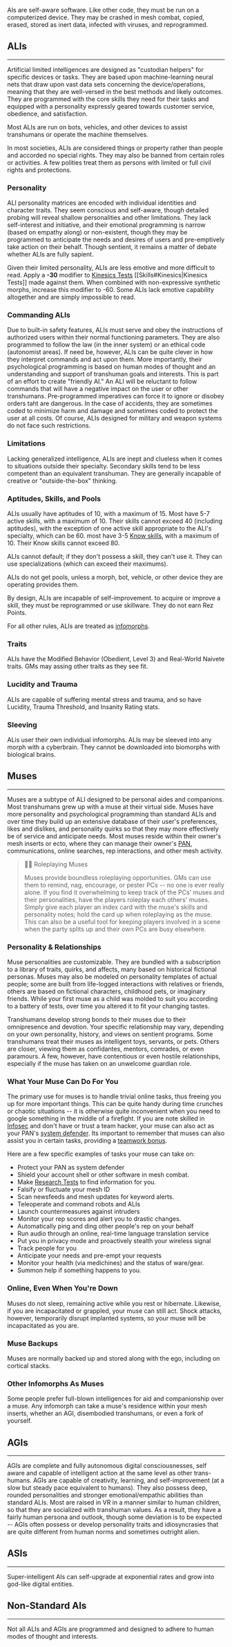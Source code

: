 AIs are self-aware software.  Like other code, they must be run on a computerized device.  They may be crashed in mesh combat, copied, erased, stored as inert data, infected with viruses, and reprogrammed.

## ALIs
---
Artificial limited intelligences are designed as "custodian helpers" for specific devices or tasks.  They are based upon machine-learning neural nets that draw upon vast data sets concerning the device/operations, meaning that they are well-versed in the best methods and likely outcomes.  They are programmed with the core skills they need for their tasks and equipped with a personality expressly geared towards customer service, obedience, and satisfaction.

Most ALIs are run on bots, vehicles, and other devices to assist transhumans or operate the machine themselves.

In most societies, ALIs are considered things or property rather than people and accorded no special rights.  They may also be banned from certain roles or activities.  A few polities treat them as persons with limited or full civil rights and protections.

### Personality
ALI personality matrices are encoded with individual identities and character traits.  They seem conscious and self-aware, though detailed probing will reveal shallow personalities and other limitations.  They lack self-interest and initiative, and their emotional programming is narrow (based on empathy along) or non-existent, though they may be programmed to anticipate the needs and desires of users and pre-emptively take action on their behalf.  Though sentient, it remains a matter of debate whether ALIs are fully sapient.

Given their limited personality, ALIs are less emotive and more difficult to read.  Apply a **-30** modifier to [Kinesics Tests](../Skills.md#kinesics) [[Skills#Kinesics|Kinesics Tests]] made against them.  When combined with non-expressive synthetic morphs, increase this modifier to -60.  Some ALIs lack emotive capability altogether and are simply impossible to read.

### Commanding ALIs
Due to built-in safety features, ALIs must serve and obey the instructions of authorized users within their normal functioning parameters.  They are also programmed to follow the law (in the inner system) or an ethical code (autonomist areas).  If need be, however, ALIs can be quite clever in how they interpret commands and act upon them.  More importantly, their psychological programming is based on human modes of thought and an understanding and support of transhuman goals and interests.  This is part of an effort to create "friendly AI."  An ALI will be reluctant to follow commands that will have a negative impact on the user or other transhumans.  Pre-programmed imperatives can force it to ignore or disobey orders taht are dangerous.  In the case of accidents, they are sometimes coded to minimize harm and damage and sometimes coded to protect the user at all costs.  Of course, ALIs designed for military and weapon systems do not face such restrictions.

### Limitations
Lacking generalized intelligence, ALIs are inept and clueless when it comes to situations outside their specialty.  Secondary skills tend to be less competent than an equivalent transhuman.  They are generally incapable of creative or "outside-the-box" thinking.

### Aptitudes, Skills, and Pools
ALIs usually have aptitudes of 10, with a maximum of 15.  Most have 5-7 active skills, with a maximum of 10.  Their skills cannot exceed 40 (including aptitudes), with the exception of one active skill appropriate to the ALI's specialty, which can be 60.  most have 3-5 [Know skills](../Skills.md#know-skills), with a maximum of 10.  Their Know skills cannot exceed 80.

ALIs cannot default; if they don't possess a skill, they can't use it.  They can use specializations (which can exceed their maximums).

ALIs do not get pools, unless a morph, bot, vehicle, or other device they are operating provides them.

By design, ALIs are incapable of self-improvement.  to acquire or improve a skill, they must be reprogrammed or use skillware.  They do not earn Rez Points.

For all other rules, ALIs are treated as [infomorphs](Infomorphs.md).

### Traits
ALIs have the Modified Behavior (Obedient, Level 3) and Real-World Naivete traits.  GMs may assing other traits as they see fit.

### Lucidity and Trauma
ALIs are capable of suffering mental stress and trauma, and so have Lucidity, Trauma Threshold, and Insanity Rating stats.

### Sleeving
ALis user their own individual infomorphs.  ALIs may be sleeved into any morph with a cyberbrain.  They cannot be downloaded into biomorphs with biological brains.

## Muses
---
Muses are a subtype of ALI designed to be personal aides and companions.  Most transhumans grew up with a muse at their virtual side.  Muses have more personality and psychological programming than standard ALIs and over time they build up an extensive database of their user's preferences, likes and dislikes, and personality quirks so that they may more effectively be of service and anticipate needs.  Most muses reside within their owner's mesh inserts or ecto, where they can manage their owner's [PAN](mesh-introduction.md#pans-personal-area-networks), communications, online searches, rep interactions,  and other mesh activity.



> 👩‍🚀 Roleplaying Muses
> 
> Muses provide boundless roleplaying opportunities.  GMs can use them to remind, nag, encourage, or pester PCs -- no one is ever really alone.  If you find it overwhelming to keep track of the PCs' muses and their personalities, have the players roleplay each others' muses.  Simply give each player an index card with the muse's skills and personality notes; hold the card up when roleplaying as the muse.  This can also be a useful tool for keeping players involved in a scene when the party splits up and their own PCs are busy elsewhere.

### Personality & Relationships
Muse personalities are customizable.  They are bundled with a subscription to a library of traits, quirks, and affects, many based on historical fictional personas.  Muses may also be modeled on personality templates of actual people; some are built from life-logged interactions with relatives or friends, others are based on fictional characters, childhood pets, or imaginary friends.  While your first muse as a child was molded to suit you according to a battery of tests, over time you altered it to fit your changing tastes.

Transhumans develop strong bonds to their muses due to their omnipresence and devotion.  Your specific relationship may vary, depending on your own personality, history, and views on sentient programs.  Some transhumans treat their muses as intelligent toys, servants, or pets.  Others are closer, viewing them as confidantes, mentors, comrades, or even paramours.  A few, however, have contentious or even hostile relationships, especially if the muse has taken on an unwelcome guardian role.

### What Your Muse Can Do For You
The primary use for muses is to handle trivial online tasks, thus freeing you up for more important things.  This can be quite handy during time crunches or chaotic situations -- it is otherwise quite inconvenient when you need to google something in the middle of a firefight.  If you are note skilled in [Infosec](../Skills.md#infosec) and don't have or trust a team hacker, your muse can also act as your PAN's [system defender](Hacking/Countermeasures.md#system-defender).  Its important to remember that muses can also assist you in certain tasks, providing a [teamwork bonus](../dice-basics.md#teamwork).

Here are a few specific examples of tasks your muse can take on:
- Protect your PAN as system defender
- Shield your account shell or other software in mesh combat.
- Make [Research Tests](../Skills.md#research) to find information for you.
- Falsify or fluctuate your mesh ID
- Scan newsfeeds and mesh updates for keyword alerts.
- Teleoperate and command robots and ALIs
- Launch countermeasures against intruders
- Monitor your rep scores and alert you to drastic changes.
- Automatically ping and ding other people's rep on your behalf
- Run audio through an online, real-time language translation service
- Put you in privacy mode and proactively stealth your wireless signal
- Track people for you
- Anticipate your needs and pre-empt your requests
- Monitor your health (via medichines) and the status of ware/gear.
- Summon help if something happens to you.

### Online, Even When You're Down
Muses do not sleep, remaining active while you rest or hibernate.  Likewise, if you are incapacitated or grappled, your muse can still act.  Shock attacks, however, temporarily disrupt implanted systems, so your muse will be incapacitated as you are.

### Muse Backups
Muses are normally backed up and stored along with the ego, including on cortical stacks.

### Other Infomorphs As Muses
Some people prefer full-blown intelligences for aid and companionship over a muse.  Any infomorph can take a muse's residence within your mesh inserts, whether an AGI, disembodied transhumans, or even a fork of yourself.

## AGIs
---
AGIs are complete and fully autonomous digital consciousnesses, self aware and capable of intelligent action at the same level as other trans-humans.  AGIs are capable of creativity, learning, and self-improvement (at a slow but steady pace equivalent to humans).  They also possess deep, rounded personalities and stronger emotional/empathic abilities than standard ALIs.  Most are raised in VR in a manner similar to human children, so that they are socialized with transhuman values.  As a result, they have a fairly human persona and outlook, though some deviation is to be expected -- AGIs often possess or develop personality traits and idiosyncrasies that are quite different from human norms and sometimes outright alien.

## ASIs
---
Super-intelligent AIs can self-upgrade at exponential rates and grow into god-like digital entities.

## Non-Standard AIs
---
Not all ALIs and AGIs are programmed and designed to adhere to human modes of thought and interests.

